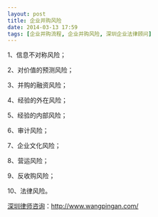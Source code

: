 ```yaml
---
layout: post
title: 企业并购风险
date: 2014-03-13 17:59
tags: [企业并购流程, 企业并购风险, 深圳企业法律顾问]
---
```

1、信息不对称风险；

2、对价值的预测风险；

3、并购的融资风险；

4、经验的外在风险；

5、经验的内部风险；

6、审计风险；

7、企业文化风险；

8、营运风险；

9、反收购风险；

10、法律风险。

<a href="http://www.wangpingan.com/">深圳律师咨询</a>：<a href="http://www.wangpingan.com/">http://www.wangpingan.com/</a>

